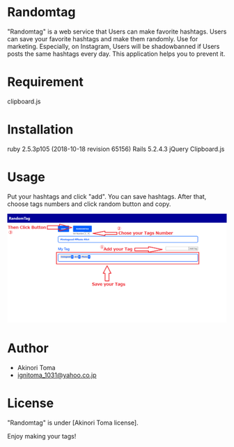 # Randomtag

"Randomtag" is a web service that Users can make favorite hashtags.
Users can save your favorite hashtags and make them randomly.
Use for marketing.
Especially, on Instagram, Users will be shadowbanned if Users posts the same hashtags every day.
This application helps you to prevent it.

# Requirement

clipboard.js

# Installation

ruby 2.5.3p105 (2018-10-18 revision 65156)
Rails 5.2.4.3
jQuery
Clipboard.js


# Usage

Put your hashtags and click "add".
You can save hashtags.
After that, choose tags numbers and click random button and copy.

![README.png](./README.png)

# Author

* Akinori Toma
* ignitoma_1031@yahoo.co.jp

# License

"Randomtag" is under [Akinori Toma license].

Enjoy making your tags!
